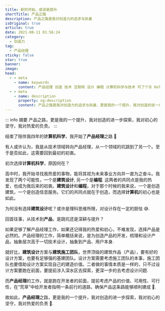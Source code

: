 ```yaml
---
title: 新的开始，或说是提升
shortTitle: 产品之路
description: 产品之路是我对创造力的追求与执着
isOriginal: true
article: true
date: 2021-08-11 01:56:24
category:
  - 创造力
tag:
  - 产品经理
sticky: false
star: true
banner:
image:
head:
  - - meta
    - name: keywords
      content: 产品经理 创造 技术 互联网 设计 编程 计算机科学与技术 可了个乐 Kelegele
  - - meta
    - name: description
      property: og:description
      content: 产品之路是我对创造力的追求与执着，更是我的一个提升，我对创造的进一步探索，我对初心的坚守，我对热爱的负责。
---
```


::: info 摘要
产品之路，更是我的一个提升，我对创造的进一步探索，我对初心的坚守，我对热爱的负责。
:::

<!-- more -->

结束了陪伴我四年的**计算机科学**，我开始了**产品经理**之路 🚀

有人或许认为，我是从技术领域转向产品经理，从一个领域的坑跳到了另一个。至于是否如此，这需要回到最初的初衷。

初次选择**计算机科学**，原因何在？

高中时，我开始寻找我热爱的事物，能将其视为未来事业方向并一直为之奋斗。我发现了两个可能性，一个是**建筑设计**, 另一个是**编程**. 这两者的共同点是我的热爱，也成为我后来的初衷。**建筑设计**和**编程**，对于那个时候的我来说，一个是创造建筑，一个是创造信息服务。它们的共同点就在于创造，而选择**计算机**的初心也是如此。

为何没有选择**建筑设计**呢？或许是理科思维所限，对设计存在一定的胆怯 😅.

回首往事，从技术到**产品**，是跳坑还是深耕与提升？

如果足够了解产品经理工作，如果还记得我的热爱和初心，不难发现，选择产品是必然的。产品经理的工作，简单概括来说，是为创造产品的开发，梳理和设计产品，抽象层次高于一切技术设计，抽象到产品、用户本身.

就好比，**建筑设计**方案与**建筑施工团队**，世界顶级的建筑作品（产品），要有好的设计方案，也要有足够强的基建团队。设计方案需要考虑施工团队的本事，施工团队也要借助设计方案实现自己的建造价值。二者做的事情本质是一样的，只不过设计方案要跑在前面，要提前涉入深水区去探索，更深一步的去考虑设计问题.

而**产品经理**的工作，就是跑在开发者的前面，提前考虑产品的价值、可用性、可行性，在“荒草”中给开发者指明一条前行的道路，确保产品这条路能够顺利建成 🌈.

故如此，**产品经理**之路，更是我的一个提升，我对创造的进一步探索，我对初心的坚守，我对热爱的负责 💪.
